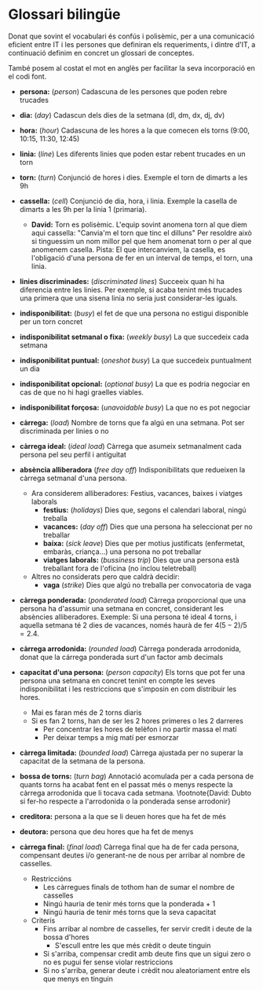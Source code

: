 # Glossari bilingüe

Donat que sovint el vocabulari és confús i polisèmic,
per a una comunicació eficient
entre IT i les persones que definiran els requeriments,
i dintre d'IT,
a continuació definim en concret un glossari de conceptes.

També posem al costat el mot en anglès per facilitar la seva
incorporació en el codi font.

- **persona:** (_person_) Cadascuna de les persones que poden rebre trucades
- **dia:** (_day_) Cadascun dels dies de la setmana (dl, dm, dx, dj, dv)
- **hora:** (_hour_) Cadascuna de les hores a la que comecen els torns (9:00, 10:15, 11:30, 12:45)
- **linia:** (_line_) Les diferents linies que poden estar rebent trucades en un torn
- **torn:** (_turn_) Conjunció de hores i dies. Exemple el torn de dimarts a les 9h
- **cassella:**
  (_cell_) Conjunció de dia, hora, i linia. Exemple la casella de dimarts a les 9h per la linia 1 (primaria).
    - **David:** Torn es polisèmic. L'equip sovint anomena torn al que diem aqui cassella: "Canvia'm el torn que tinc el dilluns"
        Per resoldre això si tinguessim un nom millor pel que hem anomenat torn o per al que anomenem casella.
        Pista: El que intercanviem, la casella, es l'obligació d'una persona de fer en un interval de temps, el torn, una linia.

- **linies discriminades:** (_discriminated lines_)
  Succeeix quan hi ha diferencia entre les linies.
  Per exemple, si acaba tenint més trucades una primera que una sisena linia no seria just considerar-les iguals.
- **indisponibilitat:** (_busy_) el fet de que una persona no estigui disponible per un torn concret
- **indisponibilitat setmanal o fixa:** (_weekly busy_) La que succedeix cada setmana
- **indisponibilitat puntual:** (_oneshot busy_) La que succedeix puntualment un dia
- **indisponibilitat opcional:** (_optional busy_) La que es podria negociar en cas de que no hi hagi graelles viables.
- **indisponibilitat forçosa:** (_unavoidable busy_) La que no es pot negociar
- **càrrega:** (_load_) Nombre de torns que fa algú en una setmana. Pot ser discriminada per linies o no
- **càrrega ideal:** (_ideal load_) Càrrega que asumeix setmanalment cada persona pel seu perfil i antiguitat
- **absència alliberadora** (_free day off_) Indisponibilitats que redueixen la càrrega setmanal d'una persona.
    - Ara considerem alliberadores: Festius, vacances, baixes i viatges laborals
        - **festius:** (_holidays_) Dies que, segons el calendari laboral, ningú treballa
        - **vacances:** (_day off_) Dies que una persona ha seleccionat per no treballar
        - **baixa:** (_sick leave_) Dies que per motius justificats (enfermetat, embaràs, criança...) una persona no pot treballar
        - **viatges laborals:** (_bussiness trip_) Dies que una persona està treballant fora de l'oficina (no inclou teletreball)
    - Altres no considerats pero que caldrà decidir:
        - **vaga** (_strike_) Dies que algú no treballa per convocatoria de vaga

- **càrrega ponderada:** (_ponderated load_) Càrrega proporcional que una persona ha d'assumir una setmana en concret, considerant les absències alliberadores.
    Exemple: Si una persona té ideal 4 torns, i aquella setmana té 2 dies de vacances, només haurà de fer $4 (5-2)/5= 2.4$.
- **càrrega arrodonida:** (_rounded load_) Càrrega ponderada arrodonida, donat que la cárrega ponderada surt d'un factor amb decimals
- **capacitat d'una persona:** (_person capacity_)
    Els torns que pot fer una persona una setmana en concret tenint en compte les seves indisponibilitat i les restriccions que s'imposin en com distribuir les hores.
    - Mai es faran més de 2 torns diaris
    - Si es fan 2 torns, han de ser les 2 hores primeres o les 2 darreres
        - Per concentrar les hores de telèfon i no partir massa el matí
        - Per deixar temps a mig matí per esmorzar

- **càrrega limitada:** (_bounded load_) Càrrega ajustada per no superar la capacitat de la setmana de la persona.
- **bossa de torns:**
    (_turn bag_) Annotació acomulada per a cada persona
    de quants torns ha acabat fent en el passat més o menys respecte la càrrega arrodonida que li tocava cada setmana.
    \footnote{David: Dubto si fer-ho respecte a l'arrodonida o la ponderada sense arrodonir}
- **creditora:** persona a la que se li deuen hores que ha fet de més
- **deutora:** persona que deu hores que ha fet de menys
- **càrrega final:** (_final load_)
    Càrrega final que ha de fer cada persona, compensant deutes i/o generant-ne de nous
    per arribar al nombre de casselles.
    - Restriccións
        - Les càrregues finals de tothom han de sumar el nombre de casselles
        - Ningú hauria de tenir més torns que la ponderada + 1
        - Ningú hauria de tenir més torns que la seva capacitat
    - Criteris
        - Fins arribar al nombre de casselles, fer servir credit i deute de la bossa d'hores
            - S'escull entre les que més crèdit o deute tinguin
        - Si s'arriba, compensar credit amb deute fins que un sigui zero o no es pugui fer sense violar restriccions
        - Si no s'arriba, generar deute i crèdit nou aleatoriament entre els que menys en tinguin








